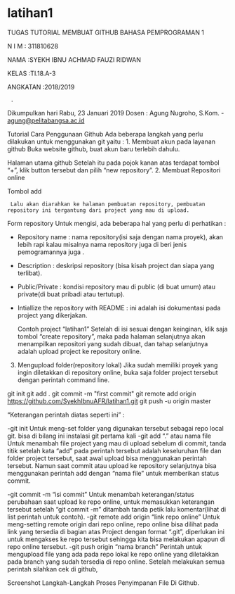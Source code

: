 # latihan1 

TUGAS TUTORIAL MEMBUAT GITHUB
BAHASA PEMPROGRAMAN 1 
  







N I M : 311810628

NAMA :SYEKH IBNU ACHMAD FAUZI RIDWAN

KELAS :TI.18.A-3

ANGKATAN :2018/2019


     .
Dikumpulkan hari  Rabu, 23 Januari 2019
Dosen : Agung Nugroho, S.Kom.  -  agung@pelitabangsa.ac.id    









Tutorial Cara Penggunaan Github
     Ada beberapa langkah yang perlu dilakukan untuk menggunakan git yaitu :
     1. Membuat akun pada layanan github
Buka website github, buat akun baru terlebih dahulu.


Halaman utama github
     Setelah itu pada pojok kanan atas terdapat tombol “+”, klik button tersebut dan pilih “new repository”.
     2. Membuat Repositori online

Tombol add

     
     Lalu akan diarahkan ke halaman pembuatan repository, pembuatan repository ini tergantung dari project yang mau di upload.


Form repository
Untuk mengisi, ada beberapa hal yang perlu di perhatikan :
* Repository name : nama repository(isi saja dengan nama proyek), akan lebih rapi kalau misalnya nama repository juga di beri jenis pemogramannya juga .
* Description : deskripsi repository (bisa kisah project dan siapa yang terlibat).
* Public/Private : kondisi repository mau di public (di buat umum) atau private(di buat pribadi atau tertutup).
* Intiallize the repository with README : ini adalah isi dokumentasi pada project yang dikerjakan.


    Contoh project “latihan1”
   Setelah di isi sesuai dengan keinginan, klik saja tombol “create repository”, maka pada halaman selanjutnya akan menampilkan repositori yang sudah dibuat, dan tahap selanjutnya adalah upload project ke repository online.

3. Mengupload folder(repository lokal)
        Jika sudah memiliki proyek yang ingin diletakkan di repository online, buka saja folder project tersebut dengan perintah command line.

git init 
git add . 
git commit -m "first commit" 
git remote add origin https://github.com/SyekhIbnuAFR/latihan1.git 
git push -u origin master

“Keterangan perintah diatas seperti ini” :

-git init
     Untuk meng-set folder yang digunakan tersebut sebagai repo local git. bisa di bilang ini instalasi git pertama kali
-git add “.” atau nama file
     Untuk menambah file project yang mau di upload sebelum di commit, tanda titik setelah kata “add” pada perintah tersebut adalah keseluruhan file dan folder project tersebut, saat awal upload bisa menggunakan perintah tersebut. Namun saat commit atau upload ke repository selanjutnya bisa menggunakan perintah add dengan “nama file” untuk memberikan status commit. 

-git commit -m “isi commit”
     Untuk menambah keterangan/status perubahaan saat upload ke repo online, untuk memasukkan keterangan tersebut setelah “git commit -m” ditambah tanda petik lalu komentar(lihat di list perintah untuk contoh).
-git remote add origin “link repo online”
     Untuk meng-setting remote origin dari repo online, repo online bisa dilihat pada link yang tersedia di bagian atas Project dengan format “.git”, diperlukan ini untuk mengakses ke repo tersebut sehingga kita bisa melakukan apapun di repo online tersebut.
-git push origin “nama branch”
     Perintah untuk mengupload file yang ada pada repo lokal ke repo online yang diletakkan pada branch yang sudah tersedia di repo online.
Setelah melakukan semua perintah silahkan cek di github, 




Screenshot Langkah-Langkah Proses Penyimpanan File Di Github.
